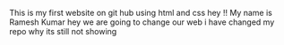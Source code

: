 This is my first website on git hub using html and css
hey !! My name is Ramesh Kumar
hey we are going to change our web
i have changed my repo why its still not showing
